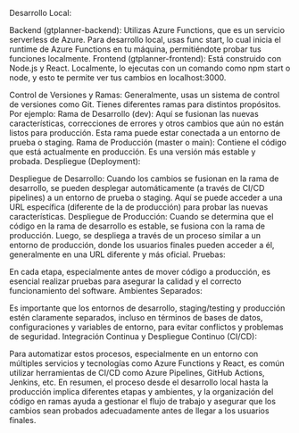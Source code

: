 
Desarrollo Local:

Backend (gtplanner-backend): Utilizas Azure Functions, que es un servicio serverless de Azure. Para desarrollo local, usas func start, lo cual inicia el runtime de Azure Functions en tu máquina, permitiéndote probar tus funciones localmente.
Frontend (gtplanner-frontend): Está construido con Node.js y React. Localmente, lo ejecutas con un comando como npm start o node, y esto te permite ver tus cambios en localhost:3000.

Control de Versiones y Ramas:
Generalmente, usas un sistema de control de versiones como Git.
Tienes diferentes ramas para distintos propósitos. Por ejemplo:
Rama de Desarrollo (dev): Aquí se fusionan las nuevas características, correcciones de errores y otros cambios que aún no están listos para producción. Esta rama puede estar conectada a un entorno de prueba o staging.
Rama de Producción (master o main): Contiene el código que está actualmente en producción. Es una versión más estable y probada.
Despliegue (Deployment):

Despliegue de Desarrollo: Cuando los cambios se fusionan en la rama de desarrollo, se pueden desplegar automáticamente (a través de CI/CD pipelines) a un entorno de prueba o staging. Aquí se puede acceder a una URL específica (diferente de la de producción) para probar las nuevas características.
Despliegue de Producción: Cuando se determina que el código en la rama de desarrollo es estable, se fusiona con la rama de producción. Luego, se despliega a través de un proceso similar a un entorno de producción, donde los usuarios finales pueden acceder a él, generalmente en una URL diferente y más oficial.
Pruebas:

En cada etapa, especialmente antes de mover código a producción, es esencial realizar pruebas para asegurar la calidad y el correcto funcionamiento del software.
Ambientes Separados:

Es importante que los entornos de desarrollo, staging/testing y producción estén claramente separados, incluso en términos de bases de datos, configuraciones y variables de entorno, para evitar conflictos y problemas de seguridad.
Integración Continua y Despliegue Continuo (CI/CD):

Para automatizar estos procesos, especialmente en un entorno con múltiples servicios y tecnologías como Azure Functions y React, es común utilizar herramientas de CI/CD como Azure Pipelines, GitHub Actions, Jenkins, etc.
En resumen, el proceso desde el desarrollo local hasta la producción implica diferentes etapas y ambientes, y la organización del código en ramas ayuda a gestionar el flujo de trabajo y asegurar que los cambios sean probados adecuadamente antes de llegar a los usuarios finales.
